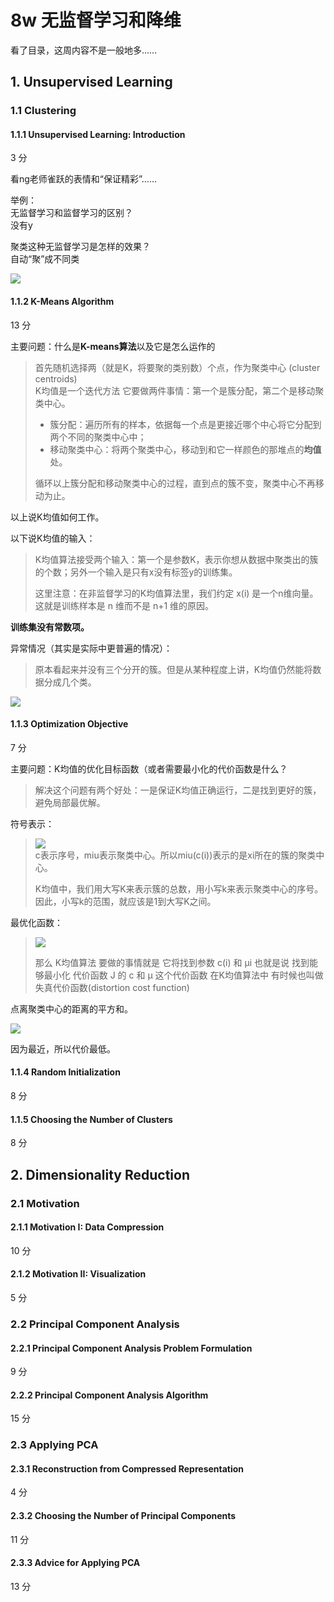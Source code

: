 # 8w  无监督学习和降维

看了目录，这周内容不是一般地多……

## 1. Unsupervised Learning

### 1.1 Clustering

#### 1.1.1 Unsupervised Learning: Introduction  
3 分

看ng老师雀跃的表情和“保证精彩”……  

举例：  
无监督学习和监督学习的区别？  
没有y  

聚类这种无监督学习是怎样的效果？  
自动“聚”成不同类

![](http://7xotr7.com1.z0.glb.clouddn.com/16-5-9/94342434.jpg)

#### 1.1.2 K-Means Algorithm  
13 分

主要问题：什么是**K-means算法**以及它是怎么运作的  

> 首先随机选择两（就是K，将要聚的类别数）个点，作为聚类中心 (cluster centroids)   
> K均值是一个迭代方法 它要做两件事情：第一个是簇分配，第二个是移动聚类中心。  
> 
> - 簇分配：遍历所有的样本，依据每一个点是更接近哪个中心将它分配到两个不同的聚类中心中；   
> - 移动聚类中心：将两个聚类中心，移动到和它一样颜色的那堆点的**均值**处。  
> 
> 循环以上簇分配和移动聚类中心的过程，直到点的簇不变，聚类中心不再移动为止。 

以上说K均值如何工作。  
 
以下说K均值的输入：  

> K均值算法接受两个输入：第一个是参数K，表示你想从数据中聚类出的簇的个数；另外一个输入是只有x没有标签y的训练集。  
> 
> 这里注意：在非监督学习的K均值算法里，我们约定 x(i) 是一个n维向量。这就是训练样本是 n 维而不是 n+1 维的原因。  

**训练集没有常数项。**  

异常情况（其实是实际中更普遍的情况）：  

>  原本看起来并没有三个分开的簇。但是从某种程度上讲，K均值仍然能将数据分成几个类。 

![](http://7xotr7.com1.z0.glb.clouddn.com/16-5-9/79248835.jpg)

#### 1.1.3 Optimization Objective  
7 分

主要问题：K均值的优化目标函数（或者需要最小化的代价函数是什么？   

> 解决这个问题有两个好处：一是保证K均值正确运行，二是找到更好的簇，避免局部最优解。  

符号表示：  

> ![](http://7xotr7.com1.z0.glb.clouddn.com/16-5-9/49256823.jpg)    
> c表示序号，miu表示聚类中心。所以miu(c(i))表示的是xi所在的簇的聚类中心。  
> 
> K均值中，我们用大写K来表示簇的总数，用小写k来表示聚类中心的序号。因此，小写k的范围，就应该是1到大写K之间。 

最优化函数：  

> ![](http://7xotr7.com1.z0.glb.clouddn.com/16-5-9/56985366.jpg)   
> 
> 那么 K均值算法 要做的事情就是 它将找到参数 c(i) 和 μi 也就是说 找到能够最小化 代价函数 J 的 c 和 μ 这个代价函数 在K均值算法中 有时候也叫做 失真代价函数(distortion cost function)

点离聚类中心的距离的平方和。  

![](http://7xotr7.com1.z0.glb.clouddn.com/16-5-9/54093315.jpg)  

因为最近，所以代价最低。

#### 1.1.4 Random Initialization  
8 分


#### 1.1.5 Choosing the Number of Clusters  
8 分


## 2. Dimensionality Reduction

### 2.1 Motivation

#### 2.1.1 Motivation I: Data Compression  
10 分


#### 2.1.2 Motivation II: Visualization  
5 分


### 2.2 Principal Component Analysis

#### 2.2.1 Principal Component Analysis Problem Formulation  
9 分


#### 2.2.2 Principal Component Analysis Algorithm  
15 分

### 2.3 Applying PCA

#### 2.3.1 Reconstruction from Compressed Representation  
4 分


#### 2.3.2 Choosing the Number of Principal Components  
11 分


#### 2.3.3 Advice for Applying PCA  
13 分

